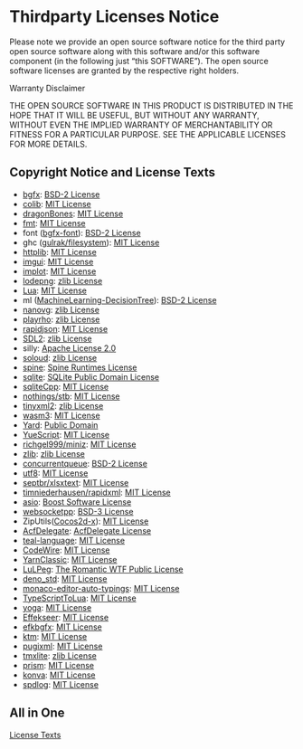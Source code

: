 # Thirdparty Licenses Notice

Please note we provide an open source software notice for the third party open source software along with this software and/or this software component (in the following just “this SOFTWARE”). The open source software licenses are granted by the respective right holders.

Warranty Disclaimer

THE OPEN SOURCE SOFTWARE IN THIS PRODUCT IS DISTRIBUTED IN THE HOPE THAT IT WILL BE USEFUL, BUT WITHOUT ANY WARRANTY, WITHOUT EVEN THE IMPLIED WARRANTY OF MERCHANTABILITY OR FITNESS FOR A PARTICULAR PURPOSE. SEE THE APPLICABLE LICENSES FOR MORE DETAILS.



## Copyright Notice and License Texts

- [bgfx](https://github.com/bkaradzic/bgfx): [BSD-2 License](Source/3rdParty/bgfx/LICENSE)
- [colib](https://github.com/colinsusie/colib): [MIT License](Source/3rdParty/colib/LICENSE)
- [dragonBones](https://github.com/DragonBones/DragonBonesCPP): [MIT License](Source/3rdParty/dragonBones/LICENSE)
- [fmt](https://github.com/fmtlib/fmt): [MIT License](Source/3rdParty/fmt/LICENSE.rst)
- font ([bgfx-font](https://github.com/bkaradzic/bgfx/tree/master/examples/common/font)): [BSD-2 License](Source/3rdParty/bgfx/LICENSE)
- ghc ([gulrak/filesystem](https://github.com/gulrak/filesystem)): [MIT License](Source/3rdParty/ghc/LICENSE)
- [httplib](https://github.com/yhirose/cpp-httplib): [MIT License](Source/3rdParty/httplib/LICENSE)
- [imgui](https://github.com/ocornut/imgui): [MIT License](Source/3rdParty/imgui/LICENSE.txt)
- [implot](https://github.com/epezent/implot): [MIT License](Source/3rdParty/implot/LICENSE)
- [lodepng](https://github.com/lvandeve/lodepng): [zlib License](Source/3rdParty/lodepng/LICENSE)
- [Lua](https://github.com/lua/lua): [MIT License](Source/3rdParty/Lua/LICENSE)
- ml ([MachineLearning-DecisionTree](https://github.com/PiggyGaGa/MachineLearning-DecisionTree)): [BSD-2 License](Source/3rdParty/ml/LICENSE)
- [nanovg](https://github.com/memononen/nanovg): [zlib License](Source/3rdParty/nanovg/LICENSE.txt)
- [playrho](https://github.com/louis-langholtz/PlayRho): [zlib License](Source/3rdParty/playrho/LICENSE.txt)
- [rapidjson](https://github.com/Tencent/rapidjson): [MIT License](Source/3rdParty/rapidjson/license.txt)
- [SDL2](https://github.com/libsdl-org/SDL/tree/SDL2): [zlib License](Source/3rdParty/SDL2/COPYING.txt)
- silly: [Apache License 2.0](Source/3rdParty/silly/LICENSE)
- [soloud](https://github.com/jarikomppa/soloud): [zlib License](Source/3rdParty/soloud/LICENSE)
- [spine](https://github.com/EsotericSoftware/spine-runtimes): [Spine Runtimes License](Source/3rdParty/spine/LICENSE)
- [sqlite](https://github.com/sqlite/sqlite): [SQLite Public Domain License](Source/3rdParty/sqlite/LICENSE.md)
- [sqliteCpp](https://github.com/SRombauts/SQLiteCpp): [MIT License](Source/3rdParty/sqlite/sqliteCpp/LICENSE)
- [nothings/stb](https://github.com/nothings/stb): [MIT License](Source/3rdParty/stb/LICENSE)
- [tinyxml2](https://github.com/leethomason/tinyxml2): [zlib License](Source/3rdParty/tinyxml2/LICENSE.txt)
- [wasm3](https://github.com/wasm3/wasm3): [MIT License](Source/3rdParty/wasm3/LICENSE)
- [Yard](https://sourceforge.net/projects/yard-parser): [Public Domain](https://sourceforge.net/projects/yard-parser)
- [YueScript](https://github.com/ippclub/YueScript): [MIT License](Source/3rdParty/yuescript/LICENSE)
- [richgel999/miniz](https://github.com/richgel999/miniz): [MIT License](Source/3rdParty/Zip/LICENSE-miniz)
- [zlib](https://www.zlib.net): [zlib License](Source/3rdParty/Zip/zlib/LICENSE)
- [concurrentqueue](https://github.com/cameron314/concurrentqueue): [BSD-2 License](Source/3rdParty/Other/LICENSE-concurrentqueue)
- [utf8](http://bjoern.hoehrmann.de/utf-8/decoder/dfa): [MIT License](http://bjoern.hoehrmann.de/utf-8/decoder/dfa)
- [septbr/xlsxtext](https://github.com/septbr/xlsxtext): [MIT License](Source/3rdParty/Other/LICENSE-xlsxtext)
- [timniederhausen/rapidxml](https://github.com/timniederhausen/rapidxml): [MIT License](Source/3rdParty/Other/LICENSE-rapidxml)
- [asio](https://github.com/chriskohlhoff/asio): [Boost Software License](Source/3rdParty/asio/LICENSE_1_0.txt)
- [websocketpp](https://github.com/zaphoyd/websocketpp): [BSD-3 License](Source/3rdParty/websocketpp/COPYING.txt)
- ZipUtils([Cocos2d-x](https://github.com/cocos2d/cocos2d-x/tree/v2/cocos2dx/support/zip_support)): [MIT License](Source/3rdParty/Zip/LICENSE-ZipUtils)
- [AcfDelegate](https://www.codeproject.com/articles/11464/yet-another-c-style-delegate-class-in-standard-c): [AcfDelegate License](Source/3rdParty/Other/LICENSE-AcfDelegate)
- [teal-language](https://github.com/teal-language/tl): [MIT License](Source/Lua/Builtin/LICENSE-tl)
- [CodeWire](https://github.com/ayushk7/CodeWire): [MIT License](Tools/dora-dora/public/code-wire/LICENSE)
- [YarnClassic](https://github.com/blurymind/YarnClassic): [MIT License](Tools/YarnEditor/LICENSE.md)
- [LuLPeg](https://github.com/pygy/LuLPeg): [The Romantic WTF Public License](Tools/RustWasmGen/LICENSE-lulpeg)
- [deno_std](https://github.com/denoland/deno_std): [MIT License](Tools/dora-dora/src/3rdParty/LICENSE-deno)
- [monaco-editor-auto-typings](https://github.com/lukasbach/monaco-editor-auto-typings): [MIT License](Tools/dora-dora/src/3rdParty/monaco-editor-auto-typings/LICENSE)
- [TypeScriptToLua](https://github.com/TypeScriptToLua/TypeScriptToLua): [MIT License](Tools/dora-dora/src/3rdParty/tstl/LICENSE)
- [yoga](https://github.com/facebook/yoga): [MIT License](Source/3rdParty/yoga/LICENSE)
- [Effekseer](https://github.com/effekseer/Effekseer): [MIT License](Source/3rdParty/Effekseer/LICENSE)
- [efkbgfx](https://github.com/cloudwu/efkbgfx): [MIT License](Source/3rdParty/Effekseer/LICENSE-efkbgfx)
- [ktm](https://github.com/YGXXD/ktm): [MIT License](Source/3rdParty/ktm/LICENSE)
- [pugixml](https://github.com/zeux/pugixml): [MIT License](Source/3rdParty/tmxlite/detail/LICENSE-pugixml)
- [tmxlite](https://github.com/fallahn/tmxlite): [zlib License](Source/3rdParty/tmxlite/LICENSE)
- [prism](https://github.com/PrismJS/prism): [MIT License](Tools/dora-dora/src/languages/LICENSE-prism)
- [konva](https://github.com/konvajs/konva): [MIT License](Tools/dora-dora/public/code-wire/javascript/Dependencies/Konva/LICENSE)
- [spdlog](https://github.com/gabime/spdlog): [MIT License](Source/3rdParty/spdlog/LICENSE)



## All in One

[License Texts](Assets/LICENSES)